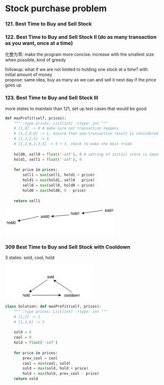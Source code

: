 # Stock purchase problem

### 121. Best Time to Buy and Sell Stock

### 122. Best Time to Buy and Sell Stock II \(do as many transaction as you want, once at a time\)

化整为零: make the program more concise: increase with the smallest size when possible, kind of greedy 

followup: what if we are not limited to holding one stock at a time? with initial amount of money  
propose: same idea, buy as many as we can and sell it next day if the price goes up

### 123. **Best Time to Buy and Sell Stock III**

more states to maintain than 121, set up test cases that would be good

```python
def maxProfit(self, prices): 
    """ :type prices: List[int] :rtype: int """
    # [1,0] -> 0 # make sure not transaction happens
    # [1,2,0,0] -> 1, ensure that one-transaction result is considered
    # [1,3,2,5] -> 5
    # [1,2,6,2,3,5] -> 5 + 3, check to make the best trade

    hold0, sell0 = float('-inf'), 0 # setting of initial state is important
    hold1, sell1 = float('-inf'), 0

    for price in prices:
        sell1 = max(sell1, hold1 + price)
        hold1 = max(hold1, sell0 - price)
        sell0 = max(sell0, hold0 + price)
        hold0 = max(hold0, 0 - price)

    return sell1
```

![Dependency graph for sold/hold states](../../.gitbook/assets/stock_2trans.png)

### 309 **Best Time to Buy and Sell Stock with Cooldown**

3 states: sold, cool, hold

![Dependency graph for 3 states](../../.gitbook/assets/stocks_cooldown.png)

```python
class Solution: def maxProfit(self, prices): 
    """ :type prices: List[int] :rtype: int """
    # [1,2] -> 1
    # [1,2,6] -> 5

    sold = 0
    cool = 0
    hold = float('-inf')

    for price in prices:
        prev_cool = cool
        cool = max(cool, sold)
        sold = max(sold, hold + price)
        hold = max(hold, prev_cool - price)
    return sold
```



